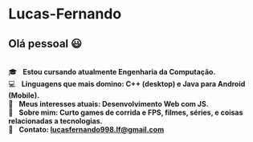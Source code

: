 # Lucas-Fernando

## Olá pessoal :smiley:

 <br/> :mortar_board: &nbsp; **Estou cursando atualmente Engenharia da Computação.**
 <br/> :computer: &nbsp; **Linguagens que mais domino: C++ (desktop) e Java para Android (Mobile).**
 <br/> :blue_book: &nbsp; **Meus interesses atuais: Desenvolvimento Web com JS.**
 <br/> 💬  &nbsp; **Sobre mim: Curto games de corrida e FPS, filmes, séries, e coisas relacionadas a tecnologias.**
 <br/> :email: &nbsp; **Contato: lucasfernando998.lf@gmail.com**
